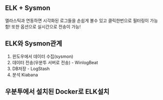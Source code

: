 ## ELK + Sysmon

엘라스틱과 연동하면 시각화된 로그들을 손쉽게 볼수 있고 클릭한번으로 필터링이 가능함! 또한 옵션으로 실시간으로 전송이 가능!

## ELK와 Sysmon관계

1. 윈도우에서 데이터 수집(sysmon)
2. 데이터 전송(우분투 서버로 전송) - WinlogBeat
3. DB저장 - LogStash
4. 분석 Kiabana

## 우분투에서 설치된 Docker로 ELK설치

